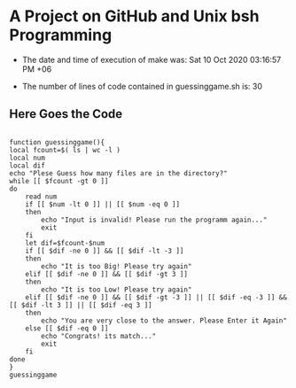 # A Project on GitHub and Unix bsh Programming


- The date and time of execution of make was: Sat 10 Oct 2020 03:16:57 PM +06

- The number of lines of code contained in guessinggame.sh is: 30

## Here Goes the Code

```

function guessinggame(){
local fcount=$( ls | wc -l )
local num
local dif
echo "Plese Guess how many files are in the directory?"
while [[ $fcount -gt 0 ]]
do
	read num
	if [[ $num -lt 0 ]] || [[ $num -eq 0 ]]
	then
		echo "Input is invalid! Please run the programm again..."
		exit
	fi
	let dif=$fcount-$num
	if [[ $dif -ne 0 ]] && [[ $dif -lt -3 ]]
	then
		echo "It is too Big! Please try again"
	elif [[ $dif -ne 0 ]] && [[ $dif -gt 3 ]]
	then
		echo "It is too Low! Please try again"
	elif [[ $dif -ne 0 ]] && [[ $dif -gt -3 ]] || [[ $dif -eq -3 ]] && [[ $dif -lt 3 ]] || [[ $dif -eq 3 ]]
	then
		echo "You are very close to the answer. Please Enter it Again"
	else [[ $dif -eq 0 ]]
		echo "Congrats! its match..."
		exit	
	fi	
done
}
guessinggame

```
